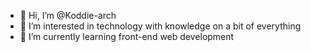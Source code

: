 - 👋 Hi, I’m @Koddie-arch
- 👀 I’m interested in technology with knowledge on a bit of everything
- 🌱 I’m currently learning front-end web development

<!---
Koddie-arch/Koddie-arch is a ✨ special ✨ repository because its `README.md` (this file) appears on your GitHub profile.
You can click the Preview link to take a look at your changes.
--->
